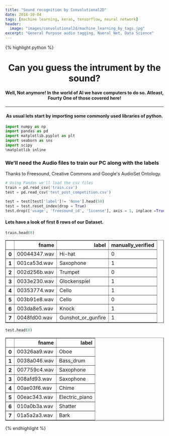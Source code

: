 ```yaml
---
title: "Sound recognition by Convolutional2D"
date: 2018-10-04
tags: [machine learning, keras, tensorflow, neural network]
header:
  image: "images/convolutional2d/machine_learning_by_tags.jpg"
excerpt: "General Purpose audio tagging, Nueral Net, Data Science"
---
```

{% highlight python %}
<h1><center>Can you guess the intrument by the sound?</center></h1>

<h4> <center> Well, Not anymore! In the world of AI we have computers to do so.  Atleast, Fourty One of those covered here!</center><h4>

---
<h4><center> As usual lets start by importing some commonly used libraries of python.</center></h4>


```python
import numpy as np
import pandas as pd
import matplotlib.pyplot as plt
import seaborn as sns
import scipy
%matplotlib inline
```

### We'll need the Audio files to train our PC along with the labels

Thanks to Freesound, Creative Commons and Google's AudioSet Ontology.


```python
# Using Pandas we'll load the csv files
train = pd.read_csv('train.csv')
test = pd.read_csv('test_post_competition.csv')

test = test[test['label']!= 'None'].head(50)                                   # using only rows with available label
test = test.reset_index(drop = True)                                           # reset index 
test.drop(['usage', 'freesound_id', 'license'], axis = 1, inplace =True)       # unnecessary columns
```

#### Lets have a look of first 8 rows of our Dataset.


```python
train.head(8)
```




<div>
<style scoped>
    .dataframe tbody tr th:only-of-type {
        vertical-align: middle;
    }

    .dataframe tbody tr th {
        vertical-align: top;
    }

    .dataframe thead th {
        text-align: right;
    }
</style>
<table border="1" class="dataframe">
  <thead>
    <tr style="text-align: right;">
      <th></th>
      <th>fname</th>
      <th>label</th>
      <th>manually_verified</th>
    </tr>
  </thead>
  <tbody>
    <tr>
      <th>0</th>
      <td>00044347.wav</td>
      <td>Hi-hat</td>
      <td>0</td>
    </tr>
    <tr>
      <th>1</th>
      <td>001ca53d.wav</td>
      <td>Saxophone</td>
      <td>1</td>
    </tr>
    <tr>
      <th>2</th>
      <td>002d256b.wav</td>
      <td>Trumpet</td>
      <td>0</td>
    </tr>
    <tr>
      <th>3</th>
      <td>0033e230.wav</td>
      <td>Glockenspiel</td>
      <td>1</td>
    </tr>
    <tr>
      <th>4</th>
      <td>00353774.wav</td>
      <td>Cello</td>
      <td>1</td>
    </tr>
    <tr>
      <th>5</th>
      <td>003b91e8.wav</td>
      <td>Cello</td>
      <td>0</td>
    </tr>
    <tr>
      <th>6</th>
      <td>003da8e5.wav</td>
      <td>Knock</td>
      <td>1</td>
    </tr>
    <tr>
      <th>7</th>
      <td>0048fd00.wav</td>
      <td>Gunshot_or_gunfire</td>
      <td>1</td>
    </tr>
  </tbody>
</table>
</div>




```python
test.head(8)
```




<div>
<style scoped>
    .dataframe tbody tr th:only-of-type {
        vertical-align: middle;
    }

    .dataframe tbody tr th {
        vertical-align: top;
    }

    .dataframe thead th {
        text-align: right;
    }
</style>
<table border="1" class="dataframe">
  <thead>
    <tr style="text-align: right;">
      <th></th>
      <th>fname</th>
      <th>label</th>
    </tr>
  </thead>
  <tbody>
    <tr>
      <th>0</th>
      <td>00326aa9.wav</td>
      <td>Oboe</td>
    </tr>
    <tr>
      <th>1</th>
      <td>0038a046.wav</td>
      <td>Bass_drum</td>
    </tr>
    <tr>
      <th>2</th>
      <td>007759c4.wav</td>
      <td>Saxophone</td>
    </tr>
    <tr>
      <th>3</th>
      <td>008afd93.wav</td>
      <td>Saxophone</td>
    </tr>
    <tr>
      <th>4</th>
      <td>00ae03f6.wav</td>
      <td>Chime</td>
    </tr>
    <tr>
      <th>5</th>
      <td>00eac343.wav</td>
      <td>Electric_piano</td>
    </tr>
    <tr>
      <th>6</th>
      <td>010a0b3a.wav</td>
      <td>Shatter</td>
    </tr>
    <tr>
      <th>7</th>
      <td>01a5a2a3.wav</td>
      <td>Bark</td>
    </tr>
  </tbody>
</table>
</div>




{% endhighlight %}